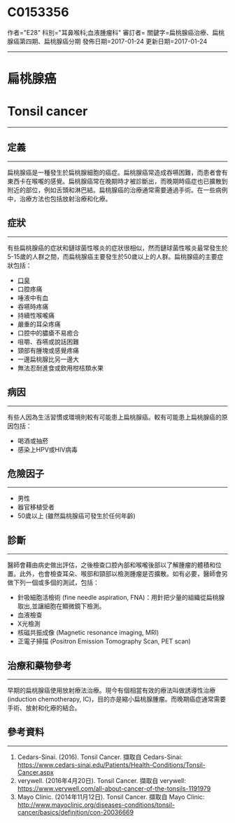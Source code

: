 # C0153356
作者="E28"
科別="耳鼻喉科;血液腫瘤科"
審訂者=
關鍵字=扁桃腺癌治療、扁桃腺癌第四期、扁桃腺癌分期
發佈日期=2017-01-24
更新日期=2017-01-24

----------
# 扁桃腺癌
# Tonsil cancer
----------
## 定義
----------

扁桃腺癌是一種發生於扁桃腺細胞的癌症。扁桃腺癌常造成吞嚥困難，而患者會有東西卡在喉嚨的感覺。扁桃腺癌常在晚期時才被診斷出，而晚期時癌症也已擴散到附近的部位，例如舌頭和淋巴結。扁桃腺癌的治療通常需要通過手術。在一些病例中，治療方法也包括放射治療和化療。

## 症狀
----------

有些扁桃腺癌的症狀和鏈球菌性喉炎的症狀很相似，然而鏈球菌性喉炎最常發生於5-15歲的人群之間，而扁桃腺癌主要發生於50歲以上的人群。扁桃腺癌的主要症狀包括：

- [口臭](C0018520)
- 口腔疼痛
- 唾液中有血
- 吞嚥時疼痛
- 持續性喉嚨痛
- 嚴重的耳朵疼痛
- 口腔中的膿瘡不易癒合
- 咀嚼、吞嚥或說話困難
- 頸部有腫塊或感覺疼痛
- 一邊扁桃腺比另一邊大
- 無法忍耐進食或飲用柑桔類水果
## 病因
----------

有些人因為生活習慣或環境則較有可能患上扁桃腺癌。較有可能患上扁桃腺癌的原因包括：

- 喝酒或抽菸
- 感染上HPV或HIV病毒
## 危險因子
----------
- 男性
- 器官移植受者
- 50歲以上 (雖然扁桃腺癌可發生於任何年齡)
## 診斷
----------

醫師會藉由病史做出評估，之後檢查口腔內部和喉嚨後部以了解腫瘤的體積和位置。此外，也會檢查耳朵、喉部和頸部以檢測腫瘤是否擴散。如有必要，醫師會另做下列一個或多個的測試，包括：

- 針吸細胞活檢術 (fine needle aspiration, FNA)：用針把少量的組織從扁桃腺取出,並讓細胞在顯微鏡下檢測。
- 血液檢查
- X光檢測
- 核磁共振成像 (Magnetic resonance imaging, MRI)
- 正電子掃描 (Positron Emission Tomography Scan, PET scan)
## 治療和藥物參考
----------

早期的扁桃腺癌使用放射療法治療。現今有個相當有效的療法叫做誘導性治療(induction chemotherapy, IC)，目的亦是縮小扁桃腺腫瘤。而晚期癌症通常需要手術、放射和化療的結合。

## 參考資料
----------
1. Cedars-Sinai. (2016). Tonsil Cancer. 擷取自 Cedars-Sinai: 
  https://www.cedars-sinai.edu/Patients/Health-Conditions/Tonsil-Cancer.aspx
2. verywell. (2016年4月20日). Tonsil Cancer. 擷取自 verywell: 
  https://www.verywell.com/all-about-cancer-of-the-tonsils-1191979
3. Mayo Clinic. (2014年11月12日). Tonsil Cancer. 擷取自 Mayo Clinic: http://www.mayoclinic.org/diseases-conditions/tonsil-cancer/basics/definition/con-20036669

